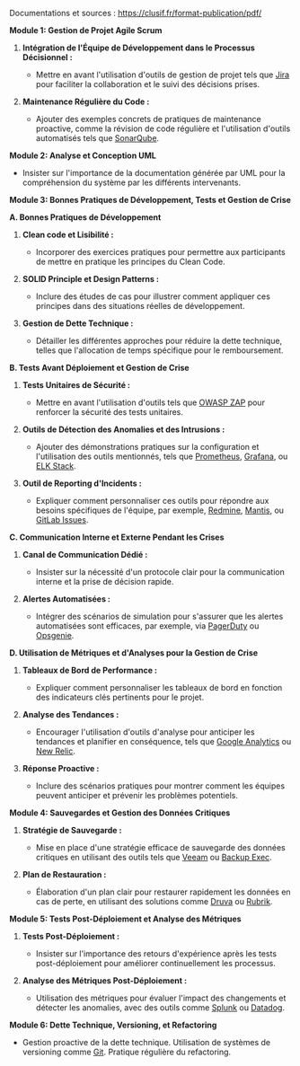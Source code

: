 Documentations et sources : https://clusif.fr/format-publication/pdf/

**Module 1: Gestion de Projet Agile Scrum**

1. **Intégration de l'Équipe de Développement dans le Processus Décisionnel :**
   - Mettre en avant l'utilisation d'outils de gestion de projet tels que [Jira](https://www.atlassian.com/software/jira) pour faciliter la collaboration et le suivi des décisions prises.
  
2. **Maintenance Régulière du Code :**
   - Ajouter des exemples concrets de pratiques de maintenance proactive, comme la révision de code régulière et l'utilisation d'outils automatisés tels que [SonarQube](https://www.sonarqube.org/).

**Module 2: Analyse et Conception UML**

   - Insister sur l'importance de la documentation générée par UML pour la compréhension du système par les différents intervenants.

**Module 3: Bonnes Pratiques de Développement, Tests et Gestion de Crise**

**A. Bonnes Pratiques de Développement**

   1. **Clean code et Lisibilité :**
      - Incorporer des exercices pratiques pour permettre aux participants de mettre en pratique les principes du Clean Code.

   2. **SOLID Principle et Design Patterns :**
      - Inclure des études de cas pour illustrer comment appliquer ces principes dans des situations réelles de développement.

   3. **Gestion de Dette Technique :**
      - Détailler les différentes approches pour réduire la dette technique, telles que l'allocation de temps spécifique pour le remboursement.

**B. Tests Avant Déploiement et Gestion de Crise**

   1. **Tests Unitaires de Sécurité :**
      - Mettre en avant l'utilisation d'outils tels que [OWASP ZAP](https://www.zaproxy.org/) pour renforcer la sécurité des tests unitaires.

   2. **Outils de Détection des Anomalies et des Intrusions :**
      - Ajouter des démonstrations pratiques sur la configuration et l'utilisation des outils mentionnés, tels que [Prometheus](https://prometheus.io/), [Grafana](https://grafana.com/), ou [ELK Stack](https://www.elastic.co/what-is/elk-stack).

   6. **Outil de Reporting d'Incidents :**
      - Expliquer comment personnaliser ces outils pour répondre aux besoins spécifiques de l'équipe, par exemple, [Redmine](https://www.redmine.org/), [Mantis](https://www.mantisbt.org/), ou [GitLab Issues](https://docs.gitlab.com/ee/user/project/issues/).

**C. Communication Interne et Externe Pendant les Crises**

   1. **Canal de Communication Dédié :**
      - Insister sur la nécessité d'un protocole clair pour la communication interne et la prise de décision rapide.

   2. **Alertes Automatisées :**
      - Intégrer des scénarios de simulation pour s'assurer que les alertes automatisées sont efficaces, par exemple, via [PagerDuty](https://www.pagerduty.com/) ou [Opsgenie](https://www.atlassian.com/software/opsgenie).

**D. Utilisation de Métriques et d'Analyses pour la Gestion de Crise**

   1. **Tableaux de Bord de Performance :**
      - Expliquer comment personnaliser les tableaux de bord en fonction des indicateurs clés pertinents pour le projet.

   2. **Analyse des Tendances :**
      - Encourager l'utilisation d'outils d'analyse pour anticiper les tendances et planifier en conséquence, tels que [Google Analytics](https://analytics.google.com/) ou [New Relic](https://newrelic.com/).

   4. **Réponse Proactive :**
      - Inclure des scénarios pratiques pour montrer comment les équipes peuvent anticiper et prévenir les problèmes potentiels.

**Module 4: Sauvegardes et Gestion des Données Critiques**

   1. **Stratégie de Sauvegarde :**
      - Mise en place d'une stratégie efficace de sauvegarde des données critiques en utilisant des outils tels que [Veeam](https://www.veeam.com/) ou [Backup Exec](https://www.veritas.com/backup).

   2. **Plan de Restauration :**
      - Élaboration d'un plan clair pour restaurer rapidement les données en cas de perte, en utilisant des solutions comme [Druva](https://www.druva.com/) ou [Rubrik](https://www.rubrik.com/).

**Module 5: Tests Post-Déploiement et Analyse des Métriques**

   1. **Tests Post-Déploiement :**
      - Insister sur l'importance des retours d'expérience après les tests post-déploiement pour améliorer continuellement les processus.

   2. **Analyse des Métriques Post-Déploiement :**
      - Utilisation des métriques pour évaluer l'impact des changements et détecter les anomalies, avec des outils comme [Splunk](https://www.splunk.com/) ou [Datadog](https://www.datadoghq.com/).

**Module 6: Dette Technique, Versioning, et Refactoring**

   - Gestion proactive de la dette technique. Utilisation de systèmes de versioning comme [Git](https://git-scm.com/). Pratique régulière du refactoring.
